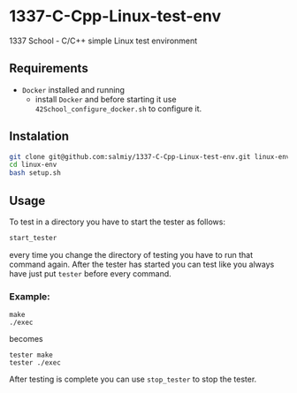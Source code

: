 # 1337-C-Cpp-Linux-test-env
1337 School - C/C++ simple Linux test environment 

## Requirements
* `Docker` installed and running
  - install `Docker` and before starting it use `42School_configure_docker.sh` to configure it.

## Instalation
```sh
git clone git@github.com:salmiy/1337-C-Cpp-Linux-test-env.git linux-env
cd linux-env
bash setup.sh
```

##  Usage

  To test in a directory you have to start the tester as follows:
  ```sh
start_tester
```
every time you change the directory of testing you have to run that command again.
  After the tester has started you can test like you always have just put `tester`
before every command.

### Example:
```
make
./exec
```
becomes
```
tester make
tester ./exec
```
After testing is complete you can use `stop_tester` to stop the tester.
